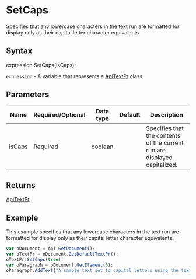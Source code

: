 # SetCaps

Specifies that any lowercase characters in the text run are formatted for display only as their capital letter character equivalents.

## Syntax

expression.SetCaps(isCaps);

`expression` - A variable that represents a [ApiTextPr](../ApiTextPr.md) class.

## Parameters

| **Name** | **Required/Optional** | **Data type** | **Default** | **Description** |
| ------------- | ------------- | ------------- | ------------- | ------------- |
| isCaps | Required | boolean |  | Specifies that the contents of the current run are displayed capitalized. |

## Returns

[ApiTextPr](../../ApiTextPr/ApiTextPr.md)

## Example

This example specifies that any lowercase characters in the text run are formatted for display only as their capital letter character equivalents.

```javascript
var oDocument = Api.GetDocument();
var oTextPr = oDocument.GetDefaultTextPr();
oTextPr.SetCaps(true);
var oParagraph = oDocument.GetElement(0);
oParagraph.AddText("A sample text set to capital letters using the text properties.");
```
